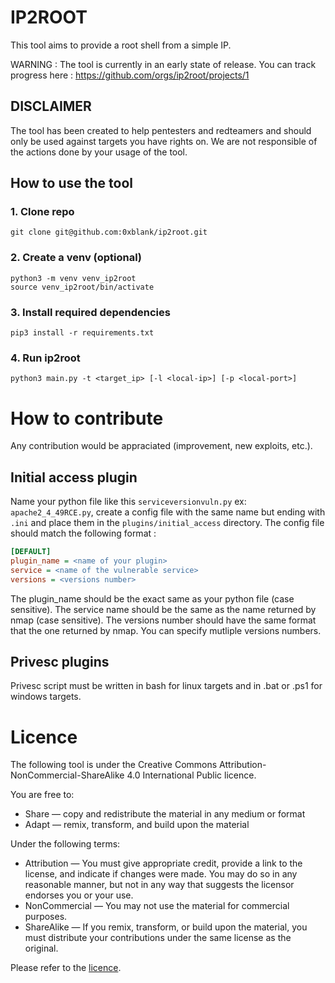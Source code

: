 # IP2ROOT

This tool aims to provide a root shell from a simple IP.

WARNING : The tool is currently in an early state of release. You can track progress here : https://github.com/orgs/ip2root/projects/1

## DISCLAIMER

The tool has been created to help pentesters and redteamers and should only be used against targets you have rights on.
We are not responsible of the actions done by your usage of the tool.

##  How to use the tool

### 1. Clone repo

```shell
git clone git@github.com:0xblank/ip2root.git
```

### 2. Create a venv (optional)

```shell
python3 -m venv venv_ip2root
source venv_ip2root/bin/activate
```

### 3. Install required dependencies

```shell
pip3 install -r requirements.txt
```

### 4. Run ip2root

```shell
python3 main.py -t <target_ip> [-l <local-ip>] [-p <local-port>]
```

# How to contribute
Any contribution would be appraciated (improvement, new exploits, etc.).

## Initial access plugin

Name your python file like this `serviceversionvuln.py` ex: `apache2_4_49RCE.py`, create a config file with the same name but ending with `.ini` and place them in the `plugins/initial_access` directory. The config file should match the following format :

```ini
[DEFAULT]
plugin_name = <name of your plugin>
service = <name of the vulnerable service>
versions = <versions number>
```

The plugin_name should be the exact same as your python file (case sensitive).
The service name should be the same as the name returned by nmap (case sensitive).
The versions number should have the same format that the one returned by nmap. You can specify mutliple versions numbers.

## Privesc plugins

Privesc script must be written in bash for linux targets and in .bat or .ps1 for windows targets.

# Licence


The following tool is under the Creative Commons Attribution-NonCommercial-ShareAlike 4.0 International Public licence.

You are free to:

* Share — copy and redistribute the material in any medium or format
* Adapt — remix, transform, and build upon the material 

Under the following terms:

* Attribution — You must give appropriate credit, provide a link to the license, and indicate if changes were made. You may do so in any reasonable manner, but not in any way that suggests the licensor endorses you or your use.
* NonCommercial — You may not use the material for commercial purposes.
* ShareAlike — If you remix, transform, or build upon the material, you must distribute your contributions under the same license as the original. 

Please refer to the [licence](https://github.com/0xblank/ip2root/blob/master/COPYING.md).
